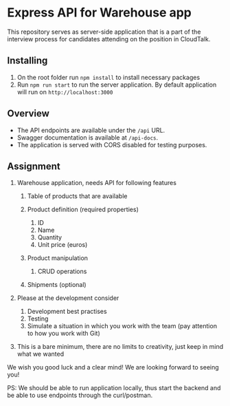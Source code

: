 # Express API for Warehouse app

This repository serves as server-side application that is a part of the interview process for candidates attending on the position in CloudTalk.

## Installing

1. On the root folder run ````npm install```` to install necessary packages
2. Run ````npm run start```` to run the server application.
By default application will run on `http://localhost:3000`

## Overview

* The API endpoints are available under the `/api` URL. 
* Swagger documentation is available at `/api-docs`.
* The application is served with CORS disabled for testing purposes.

## Assignment

1. Warehouse application, needs API for following features

   1. Table of products that are available
   2. Product definition (required properties)

      1. ID
      2. Name
      3. Quantity
      4. Unit price (euros)

   3. Product manipulation

      1. CRUD operations

   4. Shipments (optional)

2. Please at the development consider

   1. Development best practises
   2. Testing
   3. Simulate a situation in which you work with the team (pay attention to how you work with Git)

3. This is a bare minimum, there are no limits to creativity, just keep in mind what we wanted

We wish you good luck and a clear mind! We are looking forward to seeing you!

PS: We should be able to run application locally, thus start the backend and be able to use endpoints through the curl/postman.
